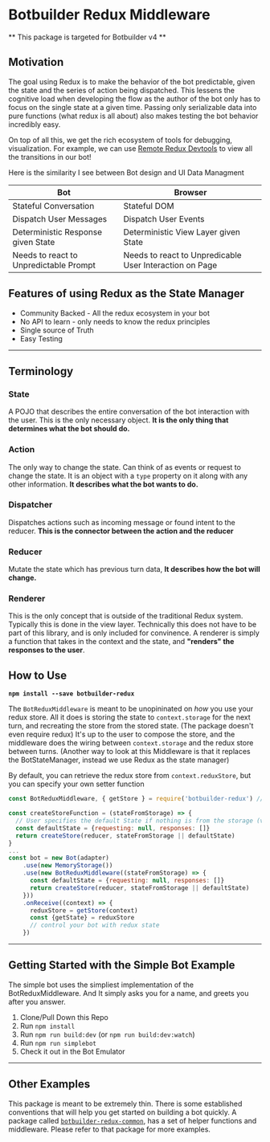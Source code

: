 # Botbuilder Redux Middleware

** This package is targeted for Botbuilder v4 **

## Motivation
The goal using Redux is to make the behavior of the bot predictable, given the state and the series of action being dispatched. This lessens the cognitive load when developing the flow as the author of the bot only has to focus on the single state at a given time. Passing only serializable data into pure functions (what redux is all about) also makes testing the bot behavior incredibly easy. 

On top of all this, we get the rich ecosystem of tools for debugging, visualization.  For example, we can use [Remote Redux Devtools](https://github.com/zalmoxisus/remote-redux-devtools) to view all the transitions in our bot!

Here is the similarity I see between Bot design and UI Data Managment

| Bot                                          | Browser                                                  |
|----------------------------------------------|----------------------------------------------------------|
| Stateful Conversation                        | Stateful DOM                                             |
| Dispatch User Messages                       | Dispatch User Events                                     |
| Deterministic Response given State           | Deterministic View Layer given State                     |
| Needs to react to Unpredictable Prompt       | Needs to react to Unpredicable User Interaction on Page  |

## Features of using Redux as the State Manager
* Community Backed - All the redux ecosystem in your bot
* No API to learn - only needs to know the redux principles
* Single source of Truth
* Easy Testing

-------------

## Terminology
### State
A POJO that describes the entire conversation of the bot interaction with the user. This is the only necessary object. **It is the only thing that determines what the bot should do.**

### Action
The only way to change the state. Can think of as events or request to change the state. It is an object with a `type` property on it along with any other information. **It describes what the bot wants to do.**
‎
### Dispatcher
Dispatches actions such as incoming message or found intent to the reducer. **This is the connector between the action and the reducer**
‎
### Reducer
Mutate the state which has previous turn data, **It describes how the bot will change.**

### Renderer
This is the only concept that is outside of the traditional Redux system.  Typically this is done in the view layer.  Technically this does not have to be part of this library, and is only included for convinence.  A renderer is simply a function that takes in the context and the state, and **"renders" the responses to the user**.


## How to Use

**`npm install --save botbuilder-redux`**

The `BotReduxMiddleware` is meant to be unopininated on _how_ you use your redux store.  All it does is storing the state to `context.storage` for the next turn, and recreating the store from the stored state.  (The package doesn't even require redux)  It's up to the user to compose the store, and the middleware does the wiring between `context.storage` and the redux store between turns.  (Another way to look at this Middleware is that it replaces the BotStateManager, instead we use Redux as the state manager)

By default, you can retrieve the redux store from `context.reduxStore`, but you can specify your own setter function

```js
const BotReduxMiddleware, { getStore } = require('botbuilder-redux') //getStore is simply a helper function

const createStoreFunction = (stateFromStorage) => {
  // User specifies the default State if nothing is from the storage (very first turn)
  const defaultState = {requesting: null, responses: []} 
  return createStore(reducer, stateFromStorage || defaultState)
}
...
const bot = new Bot(adapter)
    .use(new MemoryStorage())
    .use(new BotReduxMiddleware((stateFromStorage) => {
      const defaultState = {requesting: null, responses: []}
      return createStore(reducer, stateFromStorage || defaultState)
    }))
    .onReceive((context) => {
      reduxStore = getStore(context)
      const {getState} = reduxStore
      // control your bot with redux state
    })
```
------------
## Getting Started with the Simple Bot Example
The simple bot uses the simpliest implementation of the BotReduxMiddleware.  And It simply asks you for a name, and greets you after you answer.

1. Clone/Pull Down this Repo
2. Run `npm install`
3. Run `npm run build:dev` (or `npm run build:dev:watch`)
4. Run `npm run simplebot`
5. Check it out in the Bot Emulator

------------
## Other Examples

This package is meant to be extremely thin.  There is some established conventions that will help you get started on building a bot quickly.  A package called [`botbuilder-redux-common`](https://github.com/howlowck/botbuilder-redux-common), has a set of helper functions and middleware.  Please refer to that package for more examples.
